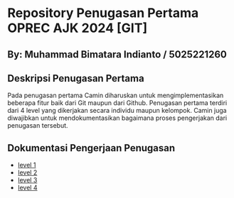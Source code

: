 # Repository Penugasan Pertama OPREC AJK 2024 [GIT]

## By: Muhammad Bimatara Indianto / 5025221260

## Deskripsi Penugasan Pertama
Pada penugasan pertama Camin diharuskan untuk mengimplementasikan beberapa fitur baik dari Git maupun dari Github. Penugasan pertama terdiri dari 4 level yang dikerjakan secara individu maupun kelompok. Camin juga diwajibkan untuk mendokumentasikan bagaimana proses pengerjakan dari penugasan tersebut. 

## Dokumentasi Pengerjaan Penugasan 
- [level 1](./level-1.md)
- [level 2](./level-2.md)
- [level 3](./level-3.md)
- [level 4](./level-4.md)
